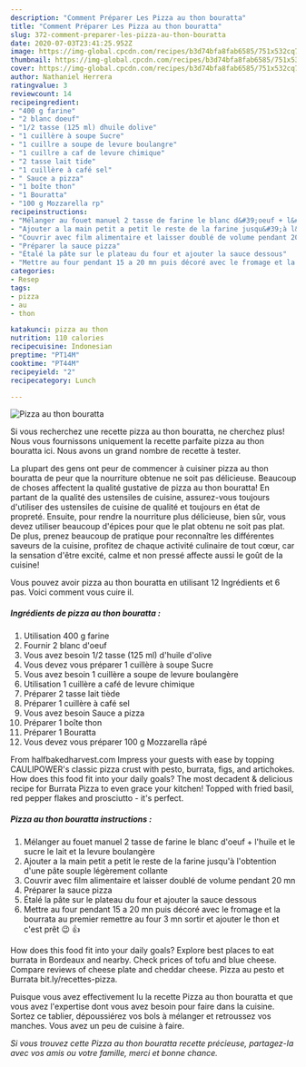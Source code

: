 ```yaml
---
description: "Comment Préparer Les Pizza au thon bouratta"
title: "Comment Préparer Les Pizza au thon bouratta"
slug: 372-comment-preparer-les-pizza-au-thon-bouratta
date: 2020-07-03T23:41:25.952Z
image: https://img-global.cpcdn.com/recipes/b3d74bfa8fab6585/751x532cq70/pizza-au-thon-bouratta-photo-principale-de-la-recette.jpg
thumbnail: https://img-global.cpcdn.com/recipes/b3d74bfa8fab6585/751x532cq70/pizza-au-thon-bouratta-photo-principale-de-la-recette.jpg
cover: https://img-global.cpcdn.com/recipes/b3d74bfa8fab6585/751x532cq70/pizza-au-thon-bouratta-photo-principale-de-la-recette.jpg
author: Nathaniel Herrera
ratingvalue: 3
reviewcount: 14
recipeingredient:
- "400 g farine"
- "2 blanc doeuf"
- "1/2 tasse (125 ml) dhuile dolive"
- "1 cuillère à soupe Sucre"
- "1 cuillre a soupe de levure boulangre"
- "1 cuillre a caf de levure chimique"
- "2 tasse lait tide"
- "1 cuillère à café sel"
- " Sauce a pizza"
- "1 boîte thon"
- "1 Bouratta"
- "100 g Mozzarella rp"
recipeinstructions:
- "Mélanger au fouet manuel 2 tasse de farine le blanc d&#39;oeuf + l&#39;huile et le sucre le lait et la levure boulangère"
- "Ajouter a la main petit a petit le reste de la farine jusqu&#39;à l&#39;obtention d&#39;une pâte souple légèrement collante"
- "Couvrir avec film alimentaire et laisser doublé de volume pendant 20 mn"
- "Préparer la sauce pizza"
- "Étalé la pâte sur le plateau du four et ajouter la sauce dessous"
- "Mettre au four pendant 15 a 20 mn puis décoré avec le fromage et la bourrata au premier remettre au four 3 mn sortir et ajouter le thon et c&#39;est prêt 😉 👍"
categories:
- Resep
tags:
- pizza
- au
- thon

katakunci: pizza au thon 
nutrition: 110 calories
recipecuisine: Indonesian
preptime: "PT14M"
cooktime: "PT44M"
recipeyield: "2"
recipecategory: Lunch

---
```



![Pizza au thon bouratta](https://img-global.cpcdn.com/recipes/b3d74bfa8fab6585/751x532cq70/pizza-au-thon-bouratta-photo-principale-de-la-recette.jpg)

Si vous recherchez une recette pizza au thon bouratta, ne cherchez plus! Nous vous fournissons uniquement la recette parfaite pizza au thon bouratta ici. Nous avons un grand nombre de recette à tester.

La plupart des gens ont peur de commencer à cuisiner pizza au thon bouratta de peur que la nourriture obtenue ne soit pas délicieuse. Beaucoup de choses affectent la qualité gustative de pizza au thon bouratta! En partant de la qualité des ustensiles de cuisine, assurez-vous toujours d'utiliser des ustensiles de cuisine de qualité et toujours en état de propreté. Ensuite, pour rendre la nourriture plus délicieuse, bien sûr, vous devez utiliser beaucoup d'épices pour que le plat obtenu ne soit pas plat. De plus, prenez beaucoup de pratique pour reconnaître les différentes saveurs de la cuisine, profitez de chaque activité culinaire de tout cœur, car la sensation d'être excité, calme et non pressé affecte aussi le goût de la cuisine!

<!--inarticleads1-->

Vous pouvez avoir pizza au thon bouratta en utilisant 12 Ingrédients et 6 pas. Voici comment vous cuire il.

##### Ingrédients de pizza au thon bouratta :

1. Utilisation 400 g farine
1. Fournir 2 blanc d&#39;oeuf
1. Vous avez besoin 1/2 tasse (125 ml) d&#39;huile d&#39;olive
1. Vous devez vous préparer 1 cuillère à soupe Sucre
1. Vous avez besoin 1 cuillère a soupe de levure boulangère
1. Utilisation 1 cuillère a café de levure chimique
1. Préparer 2 tasse lait tiède
1. Préparer 1 cuillère à café sel
1. Vous avez besoin  Sauce a pizza
1. Préparer 1 boîte thon
1. Préparer 1 Bouratta
1. Vous devez vous préparer 100 g Mozzarella râpé


From halfbakedharvest.com Impress your guests with ease by topping CAULIPOWER&#39;s classic pizza crust with pesto, burrata, figs, and artichokes. How does this food fit into your daily goals? The most decadent &amp; delicious recipe for Burrata Pizza to even grace your kitchen! Topped with fried basil, red pepper flakes and prosciutto - it&#39;s perfect. 

<!--inarticleads2-->

##### Pizza au thon bouratta instructions :

1. Mélanger au fouet manuel 2 tasse de farine le blanc d&#39;oeuf + l&#39;huile et le sucre le lait et la levure boulangère
1. Ajouter a la main petit a petit le reste de la farine jusqu&#39;à l&#39;obtention d&#39;une pâte souple légèrement collante
1. Couvrir avec film alimentaire et laisser doublé de volume pendant 20 mn
1. Préparer la sauce pizza
1. Étalé la pâte sur le plateau du four et ajouter la sauce dessous
1. Mettre au four pendant 15 a 20 mn puis décoré avec le fromage et la bourrata au premier remettre au four 3 mn sortir et ajouter le thon et c&#39;est prêt 😉 👍


How does this food fit into your daily goals? Explore best places to eat burrata in Bordeaux and nearby. Check prices of tofu and blue cheese. Compare reviews of cheese plate and cheddar cheese. Pizza au pesto et Burrata bit.ly/recettes-pizza. 

<!--inarticleads1-->

<p>
Puisque vous avez effectivement lu la recette Pizza au thon bouratta et que vous avez l'expertise dont vous avez besoin pour faire dans la cuisine. Sortez ce tablier, dépoussiérez vos bols à mélanger et retroussez vos manches. Vous avez un peu de cuisine à faire.
</p>

<p>
<i>Si vous trouvez cette Pizza au thon bouratta recette précieuse, partagez-la avec vos amis ou votre famille, merci et bonne chance.</i>
</p>
